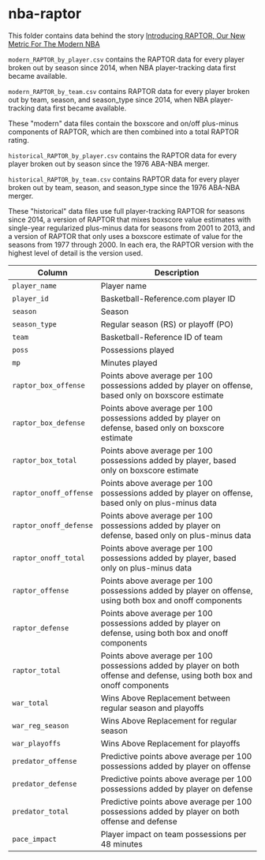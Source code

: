 # nba-raptor

This folder contains data behind the story [Introducing RAPTOR, Our New Metric For The Modern NBA](https://fivethirtyeight.com/features/introducing-raptor-our-new-metric-for-the-modern-nba)

`modern_RAPTOR_by_player.csv` contains the RAPTOR data for every player broken out by season since 2014, when NBA player-tracking data first became available. 

`modern_RAPTOR_by_team.csv` contains RAPTOR data for every player broken out by team, season, and season_type since 2014, when NBA player-tracking data first became available.

These "modern" data files contain the boxscore and on/off plus-minus components of RAPTOR, which are then combined into a total RAPTOR rating.


`historical_RAPTOR_by_player.csv` contains the RAPTOR data for every player broken out by season since the 1976 ABA-NBA merger.


`historical_RAPTOR_by_team.csv` contains RAPTOR data for every player broken out by team, season, and season_type since the 1976 ABA-NBA merger. 

These "historical" data files use full player-tracking RAPTOR for seasons since 2014, a version of RAPTOR that mixes boxscore value estimates with single-year regularized plus-minus data for seasons from 2001 to 2013, and a version of RAPTOR that only uses a boxscore estimate of value for the seasons from 1977 through 2000. In each era, the RAPTOR version with the highest level of detail is the version used.


Column | Description
-------|---------------
`player_name` |	Player name
`player_id` |	Basketball-Reference.com player ID
`season` |	Season
`season_type` |	Regular season (RS) or playoff (PO)
`team` |	Basketball-Reference ID of team
`poss` |	Possessions played
`mp` |	Minutes played
`raptor_box_offense` |	Points above average per 100 possessions added by player on offense, based only on boxscore estimate
`raptor_box_defense` |	Points above average per 100 possessions added by player on defense, based only on boxscore estimate
`raptor_box_total` |	Points above average per 100 possessions added by player, based only on boxscore estimate
`raptor_onoff_offense` |	Points above average per 100 possessions added by player on offense, based only on plus-minus data
`raptor_onoff_defense` |	Points above average per 100 possessions added by player on defense, based only on plus-minus data
`raptor_onoff_total` |	Points above average per 100 possessions added by player, based only on plus-minus data
`raptor_offense` |	Points above average per 100 possessions added by player on offense, using both box and onoff components
`raptor_defense` |	Points above average per 100 possessions added by player on defense, using both box and onoff components
`raptor_total` |	Points above average per 100 possessions added by player on both offense and defense, using both box and onoff components
`war_total` |	Wins Above Replacement between regular season and playoffs
`war_reg_season` |	Wins Above Replacement for regular season
`war_playoffs` |	Wins Above Replacement for playoffs
`predator_offense` |	Predictive points above average per 100 possessions added by player on offense
`predator_defense` |	Predictive points above average per 100 possessions added by player on defense
`predator_total` |	Predictive points above average per 100 possessions added by player on both offense and defense
`pace_impact` |	Player impact on team possessions per 48 minutes
